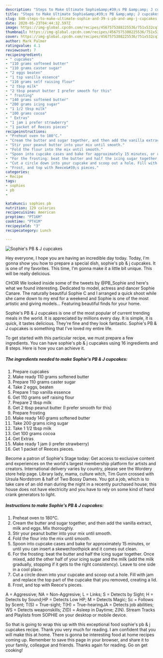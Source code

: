 ```yaml
---
description: "Steps to Make Ultimate Sophie&amp;#39;s PB &amp;amp; J cupcakes"
title: "Steps to Make Ultimate Sophie&amp;#39;s PB &amp;amp; J cupcakes"
slug: 840-steps-to-make-ultimate-sophie-and-39-s-pb-and-amp-j-cupcakes
date: 2020-05-23T04:44:32.597Z
image: https://img-global.cpcdn.com/recipes/4567575388225536/751x532cq70/sophies-pb-j-cupcakes-recipe-main-photo.jpg
thumbnail: https://img-global.cpcdn.com/recipes/4567575388225536/751x532cq70/sophies-pb-j-cupcakes-recipe-main-photo.jpg
cover: https://img-global.cpcdn.com/recipes/4567575388225536/751x532cq70/sophies-pb-j-cupcakes-recipe-main-photo.jpg
author: Mark Palmer
ratingvalue: 4.1
reviewcount: 7
recipeingredient:
- " cupcakes"
- "110 grams softened butter"
- "110 grams caster sugar"
- "2 eggs beaten"
- "1 tsp vanilla essence"
- "110 grams self raising flour"
- "2 tbsp milk"
- "2 tbsp peanut butter I prefer smooth for this"
- " frosting"
- "140 grams softened butter"
- "200 grams icing sugar"
- "1 1/2 tbsp milk"
- "100 grams cocoa"
- " Extras"
- "1 jam i prefer strawberry"
- "1 packet of Reeces pieces"
recipeinstructions:
- "Preheat oven to 180°C."
- "Cream the butter and sugar together, and then add the vanilla extract, milk and eggs. Mix thoroughly."
- "Stir your peanut butter into your mix until smooth."
- "Fold the flour into the mix until smooth."
- "Spoon into cupcake cases and bake for approximately 15 minutes, or until you can insert a skewer/toothpick and it comes out clean."
- "For the frosting: beat the butter and half the icing sugar together. Once mixed, add the other half of your icing sugar and the milk (add the milk gradually, stopping if it gets to the right consistency). Leave to one side in a cool place."
- "Cut a circle down into your cupcake and scoop out a hole. Fill with jam and replace the top part of the cupcake that you removed, creating a lid."
- "Frost, and top with Reece&#39;s pieces."
categories:
- Recipe
tags:
- sophies
- pb
- 

katakunci: sophies pb  
nutrition: 129 calories
recipecuisine: American
preptime: "PT16M"
cooktime: "PT41M"
recipeyield: "3"
recipecategory: Lunch

---
```



![Sophie&#39;s PB &amp; J cupcakes](https://img-global.cpcdn.com/recipes/4567575388225536/751x532cq70/sophies-pb-j-cupcakes-recipe-main-photo.jpg)

Hey everyone, I hope you are having an incredible day today. Today, I'm gonna show you how to prepare a special dish, sophie&#39;s pb &amp; j cupcakes. It is one of my favorites. This time, I'm gonna make it a little bit unique. This will be really delicious.

CHOIR We looked inside some of the tweets by @PB_Sophie and here&#39;s what we found interesting. Dedicated to model, actress and dancer Sophie Canare. The naturally beautiful Sophie C and I arranged a quick shoot while she came down to my end for a weekend and Sophie is one of the most artistic and giving models… Featuring beautiful finds for your home.

Sophie&#39;s PB &amp; J cupcakes is one of the most popular of current trending meals in the world. It is appreciated by millions every day. It is simple, it is quick, it tastes delicious. They're fine and they look fantastic. Sophie&#39;s PB &amp; J cupcakes is something that I've loved my entire life.


To get started with this particular recipe, we must prepare a few ingredients. You can have sophie&#39;s pb &amp; j cupcakes using 16 ingredients and 8 steps. Here is how you can achieve it.

<!--inarticleads1-->

##### The ingredients needed to make Sophie&#39;s PB &amp; J cupcakes:

1. Prepare  cupcakes
1. Make ready 110 grams softened butter
1. Prepare 110 grams caster sugar
1. Take 2 eggs, beaten
1. Prepare 1 tsp vanilla essence
1. Get 110 grams self raising flour
1. Prepare 2 tbsp milk
1. Get 2 tbsp peanut butter (I prefer smooth for this)
1. Prepare  frosting
1. Make ready 140 grams softened butter
1. Take 200 grams icing sugar
1. Take 1 1/2 tbsp milk
1. Get 100 grams cocoa
1. Get  Extras
1. Make ready 1 jam (i prefer strawberry)
1. Get 1 packet of Reeces pieces.


Become a patron of Sophie&#39;s Stage today: Get access to exclusive content and experiences on the world&#39;s largest membership platform for artists and creators. International delivery varies by country, please see the Wordery store help page. Library lady, mama, culture witch, Tim Gunn crossed with Ursula Nordstrom &amp; half of Two Bossy Dames. You got a job, which is to take care of an old man during the night in a recently purchased house; this house does not have electricity and you have to rely on some kind of hand crank generators to light. 

<!--inarticleads2-->

##### Instructions to make Sophie&#39;s PB &amp; J cupcakes:

1. Preheat oven to 180°C.
1. Cream the butter and sugar together, and then add the vanilla extract, milk and eggs. Mix thoroughly.
1. Stir your peanut butter into your mix until smooth.
1. Fold the flour into the mix until smooth.
1. Spoon into cupcake cases and bake for approximately 15 minutes, or until you can insert a skewer/toothpick and it comes out clean.
1. For the frosting: beat the butter and half the icing sugar together. Once mixed, add the other half of your icing sugar and the milk (add the milk gradually, stopping if it gets to the right consistency). Leave to one side in a cool place.
1. Cut a circle down into your cupcake and scoop out a hole. Fill with jam and replace the top part of the cupcake that you removed, creating a lid.
1. Frost, and top with Reece&#39;s pieces.


A = Aggressive; NA = Non-Aggresive; L = Links; S = Detects by Sight; H = Detects by Sound;HP = Detects Low HP; M = Detects Magic; Sc = Follows by Scent; T(S) = True-sight; T(H) = True-hearingJA = Detects job abilities; WS = Detects weaponskills; Z(D) = Asleep in Daytime; Z(N). Stream Tracks and Playlists from SOPHIE on your desktop or mobile device. 

So that is going to wrap this up with this exceptional food sophie&#39;s pb &amp; j cupcakes recipe. Thank you very much for reading. I am confident that you will make this at home. There is gonna be interesting food at home recipes coming up. Remember to save this page in your browser, and share it to your family, colleague and friends. Thanks again for reading. Go on get cooking!
